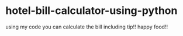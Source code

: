# hotel-bill-calculator-using-python
using my code you can calculate the bill including tip!! happy food!!
